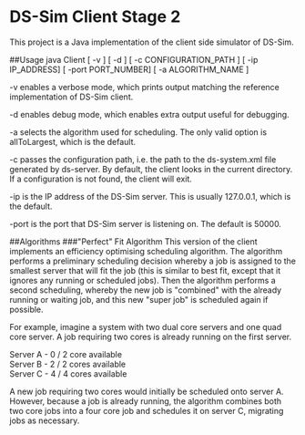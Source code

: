 # DS-Sim Client Stage 2

This project is a Java implementation of the client side simulator of DS-Sim.

##Usage
java Client [ -v ] [ -d ] [ -c CONFIGURATION_PATH ] [ -ip IP_ADDRESS] [ -port PORT_NUMBER] [ -a ALGORITHM_NAME ]

-v enables a verbose mode, which prints output matching the reference implementation of DS-Sim client.

-d enables debug mode, which enables extra output useful for debugging.

-a selects the algorithm used for scheduling. The only valid option is allToLargest, which is the default.

-c passes the configuration path, i.e. the path to the ds-system.xml file generated by ds-server. By default, the client looks in the current directory. If a configuration is not found, the client will exit.

-ip is the IP address of the DS-Sim server. This is usually 127.0.0.1, which is the default.

-port is the port that DS-Sim server is listening on. The default is 50000.

##Algorithms
###"Perfect" Fit Algorithm
This version of the client implements an efficiency optimising scheduling 
algorithm. The algorithm performs a preliminary scheduling decision whereby 
a job is assigned to the smallest server that will fit the job (this is 
similar to best fit, except that it ignores any running or scheduled jobs).
Then the algorithm performs a second scheduling, whereby the new job is 
"combined" with the already running or waiting job, and this new "super job" 
is scheduled again if possible.

For example, imagine a system with two dual core servers and one quad core 
server. A job requiring two cores is already running on the first server.

Server A - 0 / 2 core available <br>
Server B - 2 / 2 cores available <br>
Server C - 4 / 4 cores available <br>

A new job requiring two cores would initially be scheduled onto server A. 
However, because a job is already running, the algorithm combines both two 
core jobs into a four core job and schedules it on server C, migrating jobs 
as necessary. 